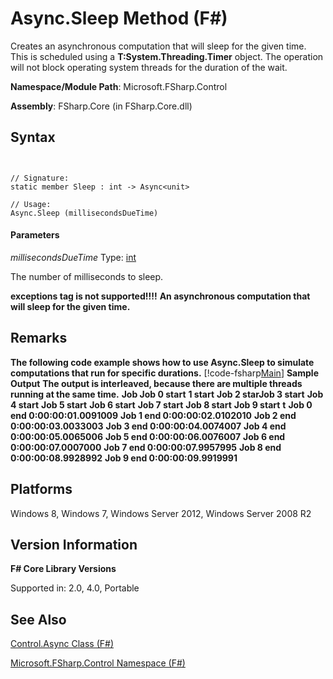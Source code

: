 # Async.Sleep Method (F#)

Creates an asynchronous computation that will sleep for the given time. This is scheduled using a **T:System.Threading.Timer** object. The operation will not block operating system threads for the duration of the wait.

**Namespace/Module Path**: Microsoft.FSharp.Control

**Assembly**: FSharp.Core (in FSharp.Core.dll)


## Syntax


```


// Signature:
static member Sleep : int -> Async<unit>

// Usage:
Async.Sleep (millisecondsDueTime)

```



#### Parameters
*millisecondsDueTime*
Type: [int](http://msdn.microsoft.com/en-us/library/025d5455-3622-4ea5-9573-3ecbd4ee1375)


The number of milliseconds to sleep.



**exceptions tag is not supported!!!!**
**An asynchronous computation that will sleep for the given time.**
## Remarks
**The following code example shows how to use Async.Sleep to simulate computations that run for specific durations.**
[!code-fsharp[Main](snippets/fsasyncapis/snippet6.fs)]
**Sample Output**
**The output is interleaved, because there are multiple threads running at the same time.**
**Job Job 0 start**
**1 start**
**Job 2 starJob 3 start**
**Job 4 start**
**Job 5 start**
**Job 6 start**
**Job 7 start**
**Job 8 start**
**Job 9 start**
**t**
**Job 0 end 0:00:00:01.0091009**
**Job 1 end 0:00:00:02.0102010**
**Job 2 end 0:00:00:03.0033003**
**Job 3 end 0:00:00:04.0074007**
**Job 4 end 0:00:00:05.0065006**
**Job 5 end 0:00:00:06.0076007**
**Job 6 end 0:00:00:07.0007000**
**Job 7 end 0:00:00:07.9957995**
**Job 8 end 0:00:00:08.9928992**
**Job 9 end 0:00:00:09.9919991**
## Platforms
Windows 8, Windows 7, Windows Server 2012, Windows Server 2008 R2


## Version Information
**F# Core Library Versions**

Supported in: 2.0, 4.0, Portable




## See Also
[Control.Async Class &#40;F&#35;&#41;](Control.Async-Class-%5BFSharp%5D.md)

[Microsoft.FSharp.Control Namespace &#40;F&#35;&#41;](Microsoft.FSharp.Control-Namespace-%5BFSharp%5D.md)

